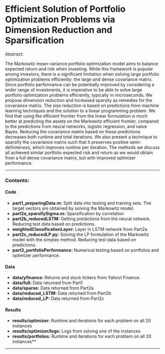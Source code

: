 # Efficient Solution of Portfolio Optimization Problems via Dimension Reduction and Sparsification

Abstract:

The Markowitz mean-variance portfolio optimization model aims to balance expected return and risk when investing. While this framework is popular among investors, there is a significant limitation when solving large portfolio optimization problems efficiently: the large and dense covariance matrix. Since portfolio performance can be potentially improved by considering a wider range of investments, it is imperative to be able to solve large portfolio optimization problems efficiently, typically in microseconds. We propose dimension reduction and increased sparsity as remedies for the covariance matrix. The size reduction is based on predictions from machine learning techniques and the solution to a linear programming problem. We find that using the efficient frontier from the linear formulation is much better at predicting the assets on the Markowitz efficient frontier, compared to the predictions from neural networks, logistic regression, and naive Bayes. Reducing the covariance matrix based on these predictions decreases both runtime and total iterations. We also present a technique to sparsify the covariance matrix such that it preserves positive semi-definiteness, which improves runtime per iteration. The methods we discuss all achieved similar portfolio expected risk and return as we would obtain from  a full dense covariance matrix, but with improved optimizer performance. 

---

### Contents: 
#### Code
- **part1_preparingData.m:** Split data into testing and training sets. The target vectors are obtained by solving the Markowitz model.
- **part2a_sparsifySigma.m:** Sparsification by correlation 
- **part2b_reducedLSTM:** Getting predictions from the neural network. Reducing test data based on predictions. 
- **weightedClassificationLayer:** Layer in LSTM network from Part2a
- **part2c_reducedLP.py:** Solving the LP formulation of the Markowitz model with the simplex method. Reducing test data based on predictions. 
- **part3_portfolioPerformance:**  Numerical testing based on portfolios and optimizer performance. 

#### Data
- **data/yfinance:** Returns and stock tickers from Yahoo! Finance. 
- **data/full:** Data returned from Part1
- **data/sparse:** Data returned from Part2a
- **data/reduced_LSTM:** Data returned from Part2b
- **data/reduced_LP:** Data returned from Part2c

#### Results
- **results/optimizer:** Runtime and iterations for each problem on all 20 instances
- **results/optimizer/logs:** Logs from solving one of the instances 
- **results/portfolios:** Runtime and iterations for each problem on all 20 instances**

---
